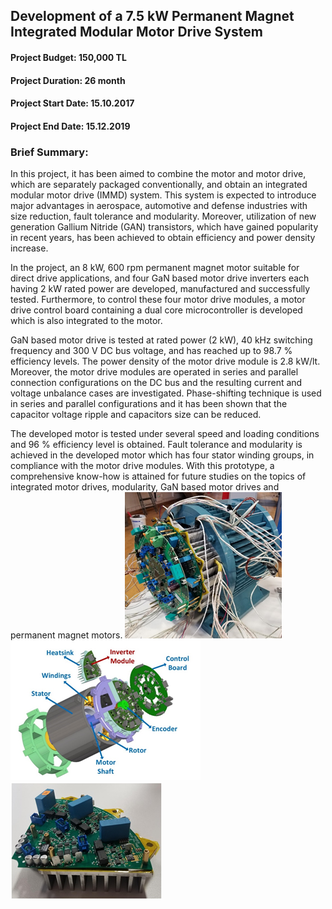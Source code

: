 ## Development of a 7.5 kW Permanent Magnet Integrated Modular Motor Drive System

#### Project Budget: 150,000 TL
#### Project Duration: 26 month
#### Project Start Date: 15.10.2017
#### Project End Date: 15.12.2019

### Brief Summary: 
In this project, it has been aimed to combine the motor and motor drive,
which are separately packaged conventionally, and obtain an integrated
modular motor drive (IMMD) system. This system is expected to introduce
major advantages in aerospace, automotive and defense industries with size
reduction, fault tolerance and modularity. Moreover, utilization of new
generation Gallium Nitride (GAN) transistors, which have gained popularity
in recent years, has been achieved to obtain efficiency and power density
increase.

In the project, an 8 kW, 600 rpm permanent magnet motor suitable for direct
drive applications, and four GaN based motor drive inverters each having 2
kW rated power are developed, manufactured and successfully tested.
Furthermore, to control these four motor drive modules, a motor drive
control board containing a dual core microcontroller is developed which is
also integrated to the motor.

GaN based motor drive is tested at rated power (2 kW), 40 kHz switching
frequency and 300 V DC bus voltage, and has reached up to 98.7 % efficiency
levels. The power density of the motor drive module is 2.8 kW/lt. Moreover,
the motor drive modules are operated in series and parallel connection
configurations on the DC bus and the resulting current and voltage
unbalance cases are investigated. Phase-shifting technique is used in
series and parallel configurations and it has been shown that the capacitor
voltage ripple and capacitors size can be reduced.

The developed motor is tested under several speed and loading conditions
and 96 % efficiency level is obtained. Fault tolerance and modularity is
achieved in the developed motor which has four stator winding groups, in
compliance with the motor drive modules. With this prototype, a
comprehensive know-how is attained for future studies on the topics of
integrated motor drives, modularity, GaN based motor drives and permanent
magnet motors.
![pcb1](immd1.png)
![pcb2](immd2.png)
![pcb3](immd3.png)
